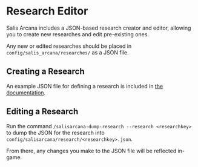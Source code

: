 # Research Editor

Salis Arcana includes a JSON-based research creator and editor, allowing you to create new researches and edit pre-existing ones.

Any new or edited researches should be placed in `config/salis_arcana/researches/` as a JSON file.

## Creating a Research

An example JSON file for defining a research is included in [the documentation](./research.md).

## Editing a Research

Run the command `/salisarcana-dump-research --research <researchkey>` to dump the JSON for the research into `config/salisarcana/research/<researchkey>.json`.

From there, any changes you make to the JSON file will be reflected in-game.

